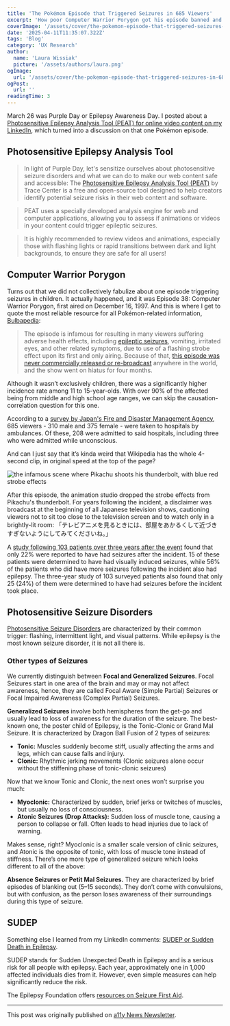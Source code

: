 ```yaml
---
title: 'The Pokémon Episode that Triggered Seizures in 685 Viewers'
excerpt: 'How poor Computer Warrior Porygon got his episode banned and Pikachu’s Thunderbolt animation changed. March 26 was Purple Day or Epilepsy Awareness Day. I posted about a Photosensitive Epilepsy Analysis Tool (PEAT) ...'
coverImage: '/assets/cover/the-pokemon-episode-that-triggered-seizures-in-685-viewers/cover.png'
date: '2025-04-11T11:35:07.322Z'
tags: 'Blog'
category: 'UX Research'
author:
  name: 'Laura Wissiak'
  picture: '/assets/authors/laura.png'
ogImage:
  url: '/assets/cover/the-pokemon-episode-that-triggered-seizures-in-685-viewers/cover.png'
ogPost:
  url: ''
readingTime: 3
---
```


March 26 was Purple Day or Epilepsy Awareness Day. I posted about a [Photosensitive Epilepsy Analysis Tool (PEAT) for online video content on my LinkedIn](https://www.linkedin.com/posts/laura-wissiak_in-light-of-purple-day-lets-sensitize-ourselves-activity-7310926103211053056-dJOy?utm_source=share&utm_medium=member_desktop&rcm=ACoAADJ4z20BXA0OIoT2wBhlMzd52HXCNNZlmmg), which turned into a discussion on that one Pokémon episode.

## Photosensitive Epilepsy Analysis Tool

> In light of Purple Day, let's sensitize ourselves about photosensitive seizure disorders and what we can do to make our web content safe and accessible: The [Photosensitive Epilepsy Analysis Tool (PEAT)](https://trace.umd.edu/peat/) by Trace Center is a free and open-source tool designed to help creators identify potential seizure risks in their web content and software.

> PEAT uses a specially developed analysis engine for web and computer applications, allowing you to assess if animations or videos in your content could trigger epileptic seizures.

> It is highly recommended to review videos and animations, especially those with flashing lights or rapid transitions between dark and light backgrounds, to ensure they are safe for all users!

## Computer Warrior Porygon

Turns out that we did not collectively fabulize about one episode triggering seizures in children. It actually happened, and it was Episode 38: Computer Warrior Porygon, first aired on December 16, 1997. And this is where I get to quote the most reliable resource for all Pokémon-related information, [Bulbapedia](https://bulbapedia.bulbagarden.net/wiki/EP038):

> The episode is infamous for resulting in many viewers suffering adverse health effects, including [epileptic seizures](https://en.wikipedia.org/wiki/Photosensitive_epilepsy), vomiting, irritated eyes, and other related symptoms, due to use of a flashing strobe effect upon its first and only airing. Because of that, [this episode was never commercially released or re-broadcast](https://bulbapedia.bulbagarden.net/wiki/Banned_episodes) anywhere in the world, and the show went on hiatus for four months.

Although it wasn’t exclusively children, there was a significantly higher incidence rate among 11 to 15-year-olds. With over 90% of the affected being from middle and high school age ranges, we can skip the causation-correlation question for this one.

According to a [survey by Japan's Fire and Disaster Management Agency](https://onlinelibrary.wiley.com/doi/abs/10.1111/j.1528-1157.1998.tb01334.x), 685 viewers - 310 male and 375 female - were taken to hospitals by ambulances. Of these, 208 were admitted to said hospitals, including three who were admitted while unconscious.

And can I just say that it’s kinda weird that Wikipedia has the whole 4-second clip, in original speed at the top of the page?

![the infamous scene where Pikachu shoots his thunderbolt, with blue red strobe effects](/assets/cover/the-pokemon-episode-that-triggered-seizures-in-685-viewers/image-1.png)

After this episode, the animation studio dropped the strobe effects from Pikachu's thunderbolt. For years following the incident, a disclaimer was broadcast at the beginning of all Japanese television shows, cautioning viewers not to sit too close to the television screen and to watch only in a brightly-lit room:
「テレビアニメを見るときには、部屋をあかるくして近づきすぎないようにしてみてくださいね。」

A [study following 103 patients over three years after the event](https://onlinelibrary.wiley.com/doi/10.1111/j.0013-9580.2004.18903.x) found that only 22% were reported to have had seizures after the incident. 15 of these patients were determined to have had visually induced seizures, while 56% of the patients who did have more seizures following the incident also had epilepsy. The three-year study of 103 surveyed patients also found that only 25 (24%) of them were determined to have had seizures before the incident took place.

## Photosensitive Seizure Disorders

[Photosensitive Seizure Disorders](https://trace.umd.edu/information-about-photosensitive-seizure-disorders/) are characterized by their common trigger: flashing, intermittent light, and visual patterns. While epilepsy is the most known seizure disorder, it is not all there is.

### Other types of Seizures

We currently distinguish between **Focal and Generalized Seizures**. Focal Seizures start in one area of the brain and may or may not affect awareness, hence, they are called Focal Aware (Simple Partial) Seizures or Focal Impaired Awareness (Complex Partial) Seizures.

**Generalized Seizures** involve both hemispheres from the get-go and usually lead to loss of awareness for the duration of the seizure. The best-known one, the poster child of Epilepsy, is the Tonic-Clonic or Grand Mal Seizure. It is characterized by Dragon Ball Fusion of 2 types of seizures:

- **Tonic:** Muscles suddenly become stiff, usually affecting the arms and legs, which can cause falls and injury.
- **Clonic:** Rhythmic jerking movements (Clonic seizures alone occur without the stiffening phase of tonic-clonic seizures)

Now that we know Tonic and Clonic, the next ones won’t surprise you much:

- **Myoclonic:** Characterized by sudden, brief jerks or twitches of muscles, but usually no loss of consciousness.
- **Atonic Seizures (Drop Attacks):** Sudden loss of muscle tone, causing a person to collapse or fall. Often leads to head injuries due to lack of warning.

Makes sense, right? Myoclonic is a smaller scale version of clinic seizures, and Atonic is the opposite of tonic, with loss of muscle tone instead of stiffness. There’s one more type of generalized seizure which looks different to all of the above:

**Absence Seizures or Petit Mal Seizures.** They are characterized by brief episodes of blanking out (5–15 seconds). They don’t come with convulsions, but with confusion, as the person loses awareness of their surroundings during this type of seizure.

## SUDEP

Something else I learned from my LinkedIn comments: [SUDEP or Sudden Death in Epilepsy](https://sudep.org/epilepsy-safety/what-is-sudep/).

SUDEP stands for Sudden Unexpected Death in Epilepsy and is a serious risk for all people with epilepsy. Each year, approximately one in 1,000 affected individuals dies from it. However, even simple measures can help significantly reduce the risk.

The Epilepsy Foundation offers [resources on Seizure First Aid](https://www.epilepsy.com/recognition).

---

This post was originally published on [a11y News Newsletter](https://a11ynews.substack.com/p/the-pokemon-episode-that-triggered).

